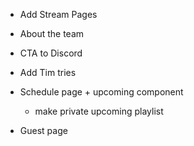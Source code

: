 - Add Stream Pages
- About the team
- CTA to Discord

- Add Tim tries
- Schedule page + upcoming component
  - make private upcoming playlist
- Guest page
